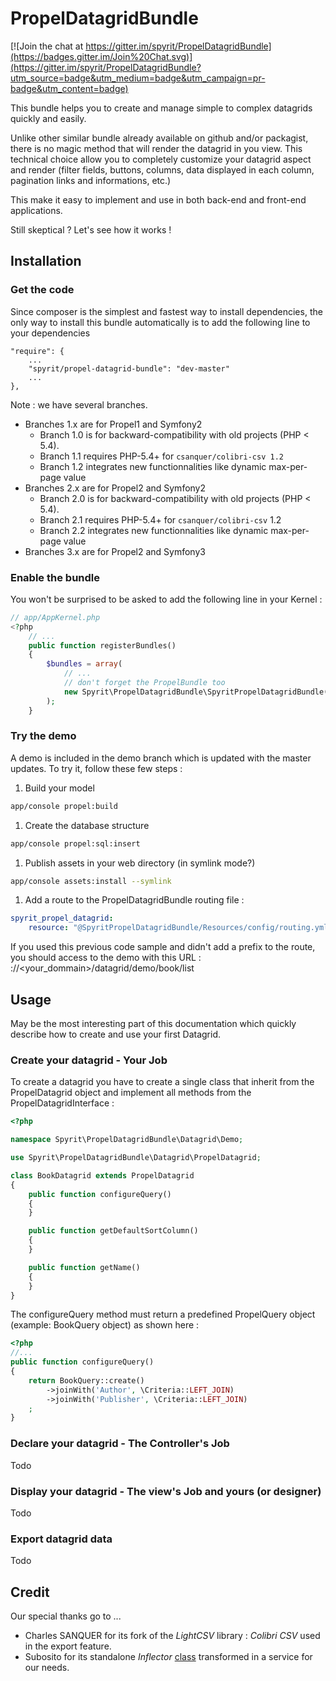 PropelDatagridBundle
==============

[![Join the chat at https://gitter.im/spyrit/PropelDatagridBundle](https://badges.gitter.im/Join%20Chat.svg)](https://gitter.im/spyrit/PropelDatagridBundle?utm_source=badge&utm_medium=badge&utm_campaign=pr-badge&utm_content=badge)

This bundle helps you to create and manage simple to complex datagrids quickly and easily.

Unlike other similar bundle already available on github and/or packagist, there is no magic method that will render the datagrid in you view. This technical choice allow you to completely customize your datagrid aspect and render (filter fields, buttons, columns, data displayed in each column, pagination links and informations, etc.)

This make it easy to implement and use in both back-end and front-end applications.

Still skeptical ? Let's see how it works !

## Installation

### Get the code

Since composer is the simplest and fastest way to install dependencies, the only way to install this bundle automatically is to add the following line to your dependencies


    "require": {
        ...
        "spyrit/propel-datagrid-bundle": "dev-master"
        ...
    },


Note : we have several branches.

* Branches 1.x are for Propel1 and Symfony2
    - Branch 1.0 is for backward-compatibility with old projects (PHP < 5.4).
    - Branch 1.1 requires PHP-5.4+ for `csanquer/colibri-csv 1.2`
    - Branch 1.2 integrates new functionnalities like dynamic max-per-page value
* Branches 2.x are for Propel2 and Symfony2
    - Branch 2.0 is for backward-compatibility with old projects (PHP < 5.4).
    - Branch 2.1 requires PHP-5.4+ for `csanquer/colibri-csv` 1.2
    - Branch 2.2 integrates new functionnalities like dynamic max-per-page value
* Branches 3.x are for Propel2 and Symfony3

### Enable the bundle

You won't be surprised to be asked to add the following line in your Kernel :

```php
// app/AppKernel.php
<?php
    // ...
    public function registerBundles()
    {
        $bundles = array(
            // ...
            // don't forget the PropelBundle too
            new Spyrit\PropelDatagridBundle\SpyritPropelDatagridBundle(),
        );
    }
```

### Try the demo

A demo is included in the demo branch which is updated with the master updates. To try it, follow these few steps :

1. Build your model
```bash
app/console propel:build
```
1. Create the database structure
```bash
app/console propel:sql:insert
```
1. Publish assets in your web directory (in symlink mode?)
```bash
app/console assets:install --symlink
```
1. Add a route to the PropelDatagridBundle routing file :
```yml
spyrit_propel_datagrid:
    resource: "@SpyritPropelDatagridBundle/Resources/config/routing.yml"
```
If you used this previous code sample and didn't add a prefix to the route, you should access to the demo with this URL : <protocole>://<your_dommain>/datagrid/demo/book/list

## Usage

May be the most interesting part of this documentation which quickly describe how to create and use your first Datagrid.

### Create your datagrid - Your Job

To create a datagrid you have to create a single class that inherit from the PropelDatagrid object and implement all methods from the PropelDatagridInterface :

```php
<?php

namespace Spyrit\PropelDatagridBundle\Datagrid\Demo;

use Spyrit\PropelDatagridBundle\Datagrid\PropelDatagrid;

class BookDatagrid extends PropelDatagrid
{
    public function configureQuery()
    {
    }

    public function getDefaultSortColumn()
    {
    }

    public function getName()
    {
    }
}
```

The configureQuery method must return a predefined PropelQuery object (example: BookQuery object) as shown here :

```php
<?php
//...
public function configureQuery()
{
    return BookQuery::create()
        ->joinWith('Author', \Criteria::LEFT_JOIN)
        ->joinWith('Publisher', \Criteria::LEFT_JOIN)
    ;
}
```


### Declare your datagrid - The Controller's Job

Todo

### Display your datagrid - The view's Job and yours (or designer)

Todo

### Export datagrid data

Todo

## Credit

Our special thanks go to ...

- Charles SANQUER for its fork of the *LightCSV* library : *Colibri CSV* used in the export feature.
- Subosito for its standalone *Inflector* [class](http://subosito.com/inflector-in-symfony-2/)  transformed in a service for our needs.

